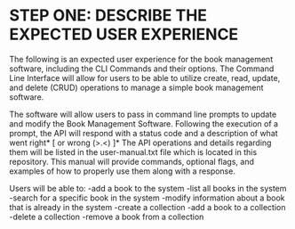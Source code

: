 # STEP ONE: DESCRIBE THE EXPECTED USER EXPERIENCE

The following is an expected user experience for the book management software, including the CLI Commands and their options.
The Command Line Interface will allow for users to be able to utilize create, read, update, and delete (CRUD) operations to manage a simple book management software.

The software will allow users to pass in command line prompts to update and modify the Book Management Software. Following the execution of a prompt, the API will respond with a status code and a description of what went right* [ or wrong (>.<) ]*
The API operations and details regarding them will be listed in the user-manual.txt file which is located in this repository. This manual will provide commands, optional flags, and examples of how to properly use them along with a response.

Users will be able to:
    -add a book to the system
    -list all books in the system
    -search for a specific book in the system
    -modify information about a book that is already in the system
    -create a collection
    -add a book to a collection
    -delete a collection
    -remove a book from a collection